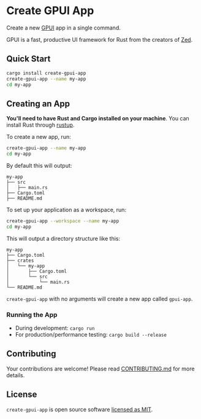 # Create GPUI App

Create a new [GPUI](https://www.gpui.rs/) app in a single command.

GPUI is a fast, productive UI framework for Rust from the creators of [Zed](https://zed.dev/).

## Quick Start

```sh
cargo install create-gpui-app
create-gpui-app --name my-app
cd my-app
```

## Creating an App

**You'll need to have Rust and Cargo installed on your machine**. You can install Rust through [rustup](https://rustup.rs/).

To create a new app, run:

```sh
create-gpui-app --name my-app
cd my-app
```

By default this will output:

```
my-app
├── src
│   ├── main.rs
├── Cargo.toml
├── README.md
```

To set up your application as a workspace, run:

```sh
create-gpui-app --workspace --name my-app
cd my-app
```

This will output a directory structure like this:

```
my-app
├── Cargo.toml
├── crates
│   └── my-app
│       ├── Cargo.toml
│       └── src
│           └── main.rs
└── README.md
```

`create-gpui-app` with no arguments will create a new app called `gpui-app`.

### Running the App

- During development: `cargo run`
- For production/performance testing: `cargo build --release`

## Contributing

Your contributions are welcome! Please read [CONTRIBUTING.md](CONTRIBUTING.md) for more details.

## License

`create-gpui-app` is open source software [licensed as MIT](LICENSE).
